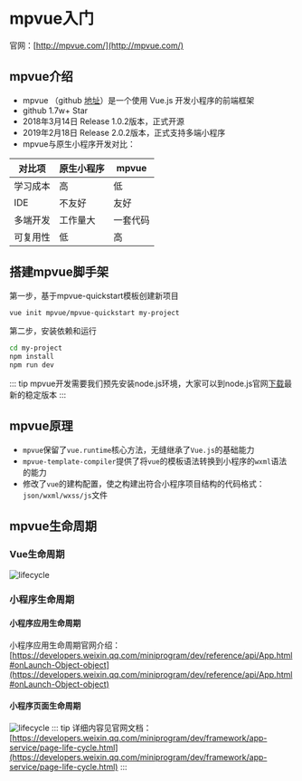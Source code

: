 # mpvue入门

官网：[http://mpvue.com/](http://mpvue.com/)

## mpvue介绍
- mpvue （github [地址](https://github.com/Meituan-Dianping/mpvue)）是一个使用 Vue.js 开发小程序的前端框架
- github 1.7w+ Star
- 2018年3月14日 Release 1.0.2版本，正式开源
- 2019年2月18日 Release 2.0.2版本，正式支持多端小程序
- mpvue与原生小程序开发对比：

| 对比项 | 原生小程序 | mpvue |
| --- | --- | --- | 
| 学习成本 | 高 | 低 |
| IDE | 不友好 | 友好 |
| 多端开发 | 工作量大 | 一套代码 |
| 可复用性 | 低 | 高 |

## 搭建mpvue脚手架
第一步，基于mpvue-quickstart模板创建新项目
```bash
vue init mpvue/mpvue-quickstart my-project
```

第二步，安装依赖和运行
```bash
cd my-project
npm install
npm run dev
```

::: tip
mpvue开发需要我们预先安装node.js环境，大家可以到node.js官网[下载](https://nodejs.org/en/download)最新的稳定版本
:::


## mpvue原理
- `mpvue`保留了`vue.runtime`核心方法，无缝继承了`Vue.js`的基础能力
- `mpvue-template-compiler`提供了将`vue`的模板语法转换到小程序的`wxml`语法的能力
- 修改了`vue`的建构配置，使之构建出符合小程序项目结构的代码格式：`json/wxml/wxss/js`文件

## mpvue生命周期

### Vue生命周期
![lifecycle](https://www.youbaobao.xyz/mpvue-res/mpvue-lifecycle.jpg)

### 小程序生命周期

#### 小程序应用生命周期
小程序应用生命周期官网介绍：[https://developers.weixin.qq.com/miniprogram/dev/reference/api/App.html#onLaunch-Object-object](https://developers.weixin.qq.com/miniprogram/dev/reference/api/App.html#onLaunch-Object-object)

#### 小程序页面生命周期
![lifecycle](https://www.youbaobao.xyz/mpvue-res/wx-lifecycle.png)
::: tip
详细内容见官网文档：[https://developers.weixin.qq.com/miniprogram/dev/framework/app-service/page-life-cycle.html](https://developers.weixin.qq.com/miniprogram/dev/framework/app-service/page-life-cycle.html)
:::

